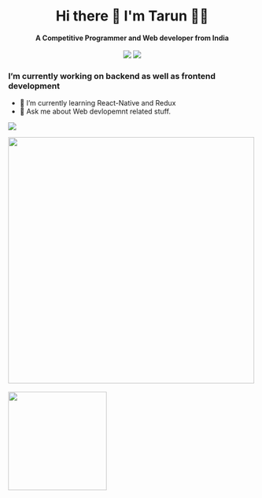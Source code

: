


<h1 align="center">
  <b>Hi there 👋 I'm Tarun 👨‍💻</b><br>
</h1>

<p align="center">
  <b>A Competitive Programmer and Web developer from India</b>
  <br><br>
  <a href="https://www.linkedin.com/in/tarun-kumar-91614016b/"><img src="https://img.shields.io/badge/LinkedIn-0077B5?style=for-the-badge&logo=linkedin&logoColor=white"></a> 
  <a href= "mailto: Tarunmzn98@gmail.com"><img src="https://img.shields.io/badge/Gmail-D14836?style=for-the-badge&logo=gmail&logoColor=white"></a>
</p>

<p align="left">
  <h3>I’m currently working on backend as well as frontend development</h3>
  <ul>
     <li>🌱 I’m currently learning  React-Native and Redux</li>
     <li>💬 Ask me about Web devlopemnt related  stuff.</li>
  </ul>
</p>



![](https://komarev.com/ghpvc/?username=Tarunkumar11&style=flat-square&label=Visits)


<p align="left" >
  <img src="https://github-readme-stats.vercel.app/api/top-langs/?username=Tarunkumar11&layout=compact" width="500px">
  <br><br>
  <img src="https://github-readme-stats.vercel.app/api?username=Tarunkumar11&bg_color=30,e96443,904e95&title_color=fff&text_color=fff&hide=stars,issues" height="200px">
</p>

<!-- 
![Top Langs](https://github-readme-stats.vercel.app/api/top-langs/?username=Tarunkumar11&layout=compact) 
<br><br>
![Tarun's Github](https://github-readme-stats.vercel.app/api?username=Tarunkumar11&bg_color=30,e96443,904e95&title_color=fff&text_color=fff&hide=stars,issues) -->








<!--
**Tarunkumar11/Tarunkumar11** is a ✨ _special_ ✨ repository because its `README.md` (this file) appears on your GitHub profile.

Here are some ideas to get you started:

- 🔭 I’m currently working on ...
- 🌱 I’m currently learning ...
- 👯 I’m looking to collaborate on ...
- 🤔 I’m looking for help with ...
- 💬 Ask me about ...
- 📫 How to reach me: ...
- 😄 Pronouns: ...
- ⚡ Fun fact: ...
-->
